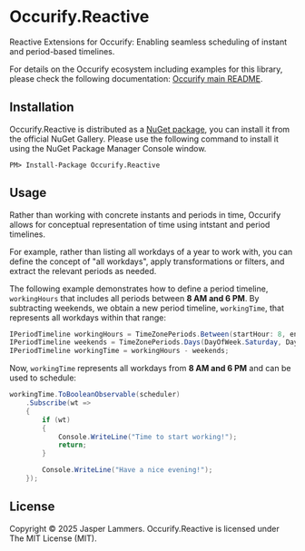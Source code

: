# Occurify.Reactive

Reactive Extensions for Occurify: Enabling seamless scheduling of instant and period-based timelines.

For details on the Occurify ecosystem including examples for this library, please check the following documentation: [Occurify main README](https://github.com/Occurify/Occurify).

## Installation

Occurify.Reactive is distributed as a [NuGet package](https://www.nuget.org/packages/Occurify.Reactive), you can install it from the official NuGet Gallery. Please use the following command to install it using the NuGet Package Manager Console window.
```
PM> Install-Package Occurify.Reactive
```

## Usage

Rather than working with concrete instants and periods in time, Occurify allows for conceptual representation of time using intstant and period timelines.

For example, rather than listing all workdays of a year to work with, you can define the concept of "all workdays", apply transformations or filters, and extract the relevant periods as needed.

The following example demonstrates how to define a period timeline, `workingHours` that includes all periods between **8 AM and 6 PM**. By subtracting weekends, we obtain a new period timeline, `workingTime`, that represents all workdays within that range:
```cs
IPeriodTimeline workingHours = TimeZonePeriods.Between(startHour: 8, endHour: 18);
IPeriodTimeline weekends = TimeZonePeriods.Days(DayOfWeek.Saturday, DayOfWeek.Sunday);
IPeriodTimeline workingTime = workingHours - weekends;
```
Now, `workingTime` represents all workdays from **8 AM and 6 PM** and can be used to schedule:

```cs
workingTime.ToBooleanObservable(scheduler)
    .Subscribe(wt =>
    {
        if (wt)
        {
            Console.WriteLine("Time to start working!");
            return;
        }

        Console.WriteLine("Have a nice evening!");
    });
```

## License

Copyright © 2025 Jasper Lammers. Occurify.Reactive is licensed under The MIT License (MIT).